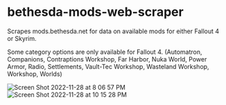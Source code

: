 # bethesda-mods-web-scraper
Scrapes mods.bethesda.net for data on available mods for either Fallout 4 or Skyrim.

Some category options are only available for Fallout 4. (Automatron, Companions, Contraptions Workshop, Far Harbor, Nuka World, Power Armor,
Radio, Settlements, Vault-Tec Workshop, Wasteland Workshop, Workshop, Worlds)


![Screen Shot 2022-11-28 at 8 06 57 PM](https://user-images.githubusercontent.com/13891810/204452926-4268331d-1a1f-4b6d-8ac5-45f362742bd6.png)
![Screen Shot 2022-11-28 at 10 15 28 PM](https://user-images.githubusercontent.com/13891810/204453145-e68ca333-fc1a-4a6a-9804-11d05c1314e1.png)
